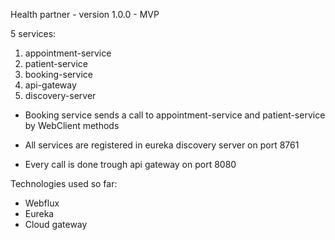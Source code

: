 Health partner - version 1.0.0 - MVP


5 services:

1. appointment-service
2. patient-service
3. booking-service
4. api-gateway
5. discovery-server


- Booking service sends a call to appointment-service and patient-service by WebClient methods

- All services are registered in eureka discovery server on port 8761

- Every call is done trough api gateway on port 8080


Technologies used so far:

- Webflux
- Eureka
- Cloud gateway